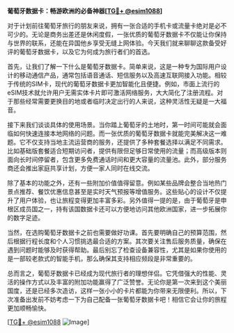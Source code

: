 **葡萄牙数据卡：畅游欧洲的必备神器[[TG💪+ @esim1088](https://t.me/s/esim1088)]**

对于计划前往葡萄牙旅行的朋友来说，拥有一张合适的手机卡或流量卡绝对是必不可少的。无论是商务出差还是休闲度假，一张优质的葡萄牙数据卡不仅能让你保持与世界的联系，还能在异国他乡享受无缝上网体验。今天我们就来聊聊这款备受好评的葡萄牙数据卡，以及它为何成为旅行者们的首选。

首先，让我们了解一下什么是葡萄牙数据卡。简单来说，这是一种专为国际用户设计的移动通信产品，通常包括语音通话、短信服务以及高速互联网接入功能。相较于传统的SIM卡，现代的葡萄牙数据卡更加智能化且便捷。例如，市面上流行的eSIM技术就允许用户无需实体卡片即可激活网络服务，大大简化了注册流程。对于那些经常需要更换目的地或者临时决定出行的人来说，这种灵活性无疑是一大福音。

接下来我们谈谈具体的使用场景。当你踏上葡萄牙的土地时，第一时间可能就会面临如何快速连接本地网络的问题。而一张优质的葡萄牙数据卡就能完美解决这一难题。它不仅支持当地主流运营商的服务，还提供了多种套餐选择以满足不同需求。比如基础版套餐适合短期访问者，提供有限但足够日常使用的流量；而高级版本则面向长时间停留者，包含更多免费通话时间和更大容量的流量池。此外，部分服务商还会推出家庭共享计划，方便一家人同时在线交流。

除了基本的功能之外，还有一些附加价值值得留意。例如某些品牌会整合当地热门景点推荐、餐饮优惠信息甚至是实时天气预报等增值服务。这些贴心的设计不仅提升了用户体验，也让旅程变得更加丰富多彩。另外值得一提的是，由于葡萄牙是申根区成员国之一，持有该国数据卡还可以方便地访问其他欧洲国家，进一步拓展你的数字足迹。

当然，在选购葡萄牙数据卡之前也需要做好功课。首先要明确自己的预算范围，然后根据行程长度和个人习惯挑选最合适的方案。其次要关注售后服务质量，确保在遇到问题时能够及时获得帮助。最后别忘了检查设备兼容性，尤其是如果你使用的是一部较老款式的智能手机，那么确保其支持相应频段是非常重要的。

总而言之，葡萄牙数据卡已经成为现代旅行者的理想伴侣。它凭借强大的性能、灵活的操作方式以及丰富的附加功能赢得了广泛赞誉。无论你是第一次来到这个美丽国度，还是已经多次造访，这样一张小小的卡片都能为你带来无限便利。所以，下次准备出发前不妨考虑一下为自己配备一张葡萄牙数据卡吧！相信它会让你的旅程更加顺畅愉快。

[[TG💪+ @esim1088](https://t.me/s/esim1088) ![Image](https://i.postimg.cc/4NQfJmqS/Snipaste-2025-05-13-00-14-12.png)]